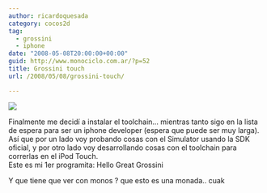 ```yaml
---
author: ricardoquesada
category: cocos2d
tag:
  - grossini
  - iphone
date: "2008-05-08T20:00:00+00:00"
guid: http://www.monociclo.com.ar/?p=52
title: Grossini touch
url: /2008/05/08/grossini-touch/

---
```

[![](/wp-content/uploads/2008/05/60cfc-grossini_in_ipod_touch.jpg?w=222)](/wp-content/uploads/2008/05/60cfc-grossini_in_ipod_touch.jpg)  

Finalmente me decidí a instalar el toolchain... mientras tanto sigo en la lista de espera para ser un iphone developer (espera que puede ser muy larga). Así que por un lado voy probando cosas con el Simulator usando la SDK oficial, y por otro lado voy desarrollando cosas con el toolchain para correrlas en el iPod Touch.  
Este es mi 1er programita: Hello Great Grossini

Y que tiene que ver con monos ? que esto es una monada.. cuak  
